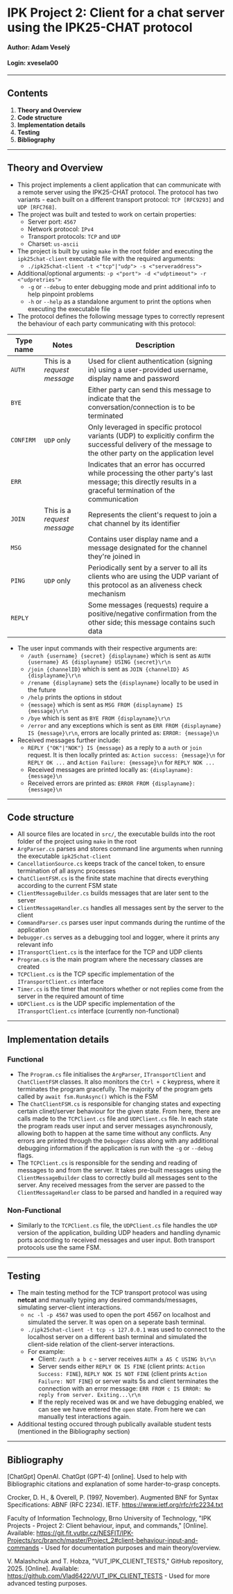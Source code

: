 # IPK Project 2: Client for a chat server using the IPK25-CHAT protocol
#### Author: Adam Veselý
#### Login: xvesela00
---
## Contents
1. **Theory and Overview**
2. **Code structure**
3. **Implementation details**
4. **Testing**
5. **Bibliography**
---
## Theory and Overview
- This project implements a client application that can communicate with a remote server using the IPK25-CHAT protocol. The protocol has two variants - each built on a different transport protocol: `TCP [RFC9293]` and `UDP [RFC768]`.
- The project was built and tested to work on certain properties:
    - Server port: `4567`
    - Network protocol: `IPv4`
    - Transport protocols: `TCP` and `UDP`
    - Charset: `us-ascii`
- The project is built by using `make` in the root folder and executing the `ipk25chat-client` executable file with the required arguments:
    - `./ipk25chat-client -t <"tcp"|"udp"> -s <"serveraddress">`
- Additional/optional arguments: `-p <"port"> -d <"udptimeout"> -r <"udpretries">`
    - `-g` or `--debug` to enter debugging mode and print additional info to help pinpoint problems
    - `-h` or `--help` as a standalone argument to print the options when executing the executable file
- The protocol defines the following message types to correctly represent the behaviour of each party communicating with this protocol:

| Type name | Notes                       | Description
| --------- | --------------------------- | -----------
| `AUTH`    | This is a _request message_ | Used for client authentication (signing in) using a user-provided username, display name and password
| `BYE`     |                             | Either party can send this message to indicate that the conversation/connection is to be terminated
| `CONFIRM` | `UDP`&nbsp;only | Only leveraged in specific protocol variants (UDP) to explicitly confirm the successful delivery of the message to the other party on the application level
| `ERR`     |                             | Indicates that an error has occurred while processing the other party's last message; this directly results in a graceful termination of the communication
| `JOIN`    | This is a _request message_ | Represents the client's request to join a chat channel by its identifier
| `MSG`     |                             | Contains user display name and a message designated for the channel they're joined in
| `PING`    | `UDP`&nbsp;only             | Periodically sent by a server to all its clients who are using the UDP variant of this protocol as an aliveness check mechanism
| `REPLY`   |                             | Some messages (requests) require a positive/negative confirmation from the other side; this message contains such data
- The user input commands with their respective arguments are:
    - `/auth {username} {secret} {displayname}` which is sent as `AUTH {username} AS {displayname} USING {secret}\r\n`
    - `/join {channelID}` which is sent as `JOIN {channelID} AS {displayname}\r\n`
    - `/rename {displayname}` sets the `{displayname}` locally to be used in the future
    - `/help` prints the options in stdout
    - `{message}` which is sent as `MSG FROM {displayname} IS {message}\r\n`
    - `/bye` which is sent as `BYE FROM {displayname}\r\n`
    - `/error` and any exceptions which is sent as `ERR FROM {displayname} IS {message}\r\n`, errors are locally printed as: `ERROR: {message}\n`
- Received messages further include:
    - `REPLY {"OK"|"NOK"} IS {message}` as a reply to a `auth` or `join` request. It is then locally printed as: `Action success: {message}\n` for `REPLY OK ...` and `Action Failure: {message}\n` for `REPLY NOK ...`
    - Received messages are printed locally as: `{displayname}: {message}\n`
    - Received errors are printed as: `ERROR FROM {displayname}: {message}\n`
---
## Code structure
- All source files are located in `src/`, the executable builds into the root folder of the project using `make` in the root
- `ArgParser.cs` parses and stores command line arguments when running the executable `ipk25chat-client`
- `CancellationSource.cs` keeps track of the cancel token, to ensure termination of all async processes
- `ChatClientFSM.cs` is the finite state machine that directs everything according to the current FSM state
- `ClientMessageBuilder.cs` builds messages that are later sent to the server
- `ClientMessageHandler.cs` handles all messages sent by the server to the client
- `CommandParser.cs` parses user input commands during the runtime of the application
- `Debugger.cs` serves as a debugging tool and logger, where it prints any relevant info
- `ITransportClient.cs` is the interface for the TCP and UDP clients
- `Program.cs` is the main program where the necessary classes are created
- `TCPClient.cs` is the TCP specific implementation of the `ITransportClient.cs` interface
- `Timer.cs` is the timer that monitors whether or not replies come from the server in the required amount of time
- `UDPClient.cs` is the UDP specific implementation of the `ITransportClient.cs` interface (currently non-functional)
---
## Implementation details
### Functional
- The `Program.cs` file initialises the `ArgParser`, `ITransportClient` and `ChatClientFSM` classes. It also monitors the `Ctrl + C` keypress, where it terminates the program gracefully. The majority of the program gets called by `await fsm.RunAsync()` which is the FSM
- The `ChatClientFSM.cs` is responsible for changing states and expecting certain clinet/server behaviour for the given state. From here, there are calls made to the `TCPClient.cs` file and `UDPClient.cs` file. In each state the program reads user input and server messages asynchronously, allowing both to happen at the same time without any conflicts. Any errors are printed through the `Debugger` class along with any additional debugging information if the application is run with the `-g` or `--debug` flags.
- The `TCPClient.cs` is responsible for the sending and reading of messages to and from the server. It takes pre-built messages using the `ClientMessageBuilder` class to correctly build all messages sent to the server. Any received messages from the server are passed to the `ClientMessageHandler` class to be parsed and handled in a required way
### Non-Functional
- Similarly to the `TCPClient.cs` file, the `UDPClient.cs` file handles the `UDP` version of the application, building UDP headers and handling dynamic ports according to received messages and user input. Both transport protocols use the same FSM.
---
## Testing
- The main testing method for the TCP transport protocol was using **netcat** and manually typing any desired commands/messages, simulating server-client interactions.
    - `nc -l -p 4567` was used to open the port 4567 on localhost and simulated the server. It was open on a seperate bash terminal.
    - `./ipk25chat-client -t tcp -s 127.0.0.1` was used to connect to the localhost server on a different bash terminal and simulated the client-side relation of the client-server interactions.
    - For example:
        - Client: `/auth a b c` - server receives `AUTH a AS C USING b\r\n`
        - Server sends either `REPLY OK IS FINE` (client prints: `Action Success: FINE`), `REPLY NOK IS NOT FINE` (client prints `Action Failure: NOT FINE`) or server waits 5s and client terminates the connection with an error message: `ERR FROM c IS ERROR: No reply from server. Exiting...\r\n`
        - If the reply received was `OK` and we have debugging enabled, we can see we have entered the `open` state. From here we can manually test interactions again.
- Additional testing occured through publically available student tests (mentioned in the Bibliography section)
---
## Bibliography
[ChatGpt] OpenAI. ChatGpt (GPT-4) [online]. Used to help with Bibliographic citations and explanation of some harder-to-grasp concepts.

Crocker, D. H., & Overell, P. (1997, November). Augmented BNF for Syntax Specifications: ABNF (RFC 2234). IETF. https://www.ietf.org/rfc/rfc2234.txt

Faculty of Information Technology, Brno University of Technology, "IPK Projects - Project 2: Client behaviour, input, and commands," [Online]. Available: https://git.fit.vutbr.cz/NESFIT/IPK-Projects/src/branch/master/Project_2#client-behaviour-input-and-commands - Used for documentation purposes and main theory/overview.

V. Malashchuk and T. Hobza, "VUT_IPK_CLIENT_TESTS," GitHub repository, 2025. [Online]. Available: https://github.com/Vlad6422/VUT_IPK_CLIENT_TESTS - Used for more advanced testing purposes.